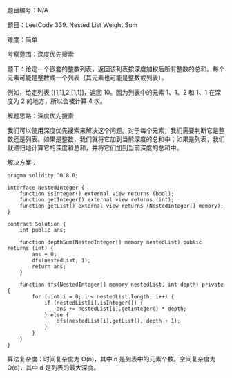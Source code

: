 题目编号：N/A

题目：LeetCode 339. Nested List Weight Sum

难度：简单

考察范围：深度优先搜索

题干：给定一个嵌套的整数列表，返回该列表按深度加权后所有整数的总和。每个元素可能是整数或一个列表（其元素也可能是整数或列表）。

例如，给定列表 [[1,1],2,[1,1]]，返回 10。因为列表中的元素 1、1、2 和 1、1 在深度为 2 的地方，所以会被计算 4 次。

解题思路：深度优先搜索

我们可以使用深度优先搜索来解决这个问题。对于每个元素，我们需要判断它是整数还是列表。如果是整数，我们就将它加到当前深度的总和中；如果是列表，我们就递归地计算它的深度和总和，并将它们加到当前深度的总和中。

解决方案：

```
pragma solidity ^0.8.0;

interface NestedInteger {
    function isInteger() external view returns (bool);
    function getInteger() external view returns (int);
    function getList() external view returns (NestedInteger[] memory);
}

contract Solution {
    int public ans;
    
    function depthSum(NestedInteger[] memory nestedList) public returns (int) {
        ans = 0;
        dfs(nestedList, 1);
        return ans;
    }
    
    function dfs(NestedInteger[] memory nestedList, int depth) private {
        for (uint i = 0; i < nestedList.length; i++) {
            if (nestedList[i].isInteger()) {
                ans += nestedList[i].getInteger() * depth;
            } else {
                dfs(nestedList[i].getList(), depth + 1);
            }
        }
    }
}
```

算法复杂度：时间复杂度为 O(n)，其中 n 是列表中的元素个数。空间复杂度为 O(d)，其中 d 是列表的最大深度。